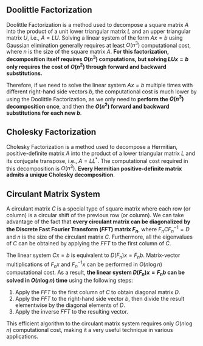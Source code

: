 ## Doolittle Factorization
Doolittle Factorization is a method used to decompose a square matrix $A$ into the product of a unit lower triangular matrix $L$ and an upper triangular matrix $U$, i.e., $A = LU$. Solving a linear system of the form $Ax = b$ using Gaussian elimination generally requires at least $O(n^3)$ computational cost, where $n$ is the size of the square matrix $A$. **For this factorization, decomposition itself requires $O(n^3)$ computations, but solving $LUx = b$ only requires the cost of $O(n^2)$ through forward and backward substitutions.**
 
Therefore, if we need to solve the linear system $Ax = b$ multiple times with different right-hand side vectors $b$, the computational cost is much lower by using the Doolittle Factorization, as we only need to **perform the $O(n^3)$ decomposition once**, and then the **$O(n^2)$ forward and backward substitutions for each new $b$**.

## Cholesky Factorization
Cholesky Factorization is a method used to decompose a Hermitian, positive-definite matrix $A$ into the product of a lower triangular matrix $L$ and its conjugate transpose, i.e., $A = LL^*$. The computational cost required in this decomposition is $O(n^3)$. **Every Hermitian positive-definite matrix admits a unique Cholesky decomposition**.

## Circulant Matrix System
A circulant matrix $C$ is a special type of square matrix where each row (or column) is a circular shift of the previous row (or column). We can take advantage of the fact that **every circulant matrix can be diagonalized by the Discrete Fast Fourier Transform (*FFT*) matrix $F_n$**, where $F_n C F_n^{-1} = D$ and $n$ is the size of the circulant matrix $C$. Furthermore, all the eigenvalues of $C$ can be obtained by applying the *FFT* to the first column of $C$.

The linear system $Cx = b$ is equivalent to $D(F_n)x = F_nb$. Matrix-vector multiplications of $F_nx$ and $F_n^{-1}x$ can be performed in $O(n\log n)$ computational cost. As a result, **the linear system $D(F_n)x = F_nb$ can be solved in $O(n\log n)$ time** using the following steps:

1. Apply the *FFT* to the first column of $C$ to obtain diagonal matrix $D$.
2. Apply the *FFT* to the right-hand side vector $b$, then divide the result elementwise by the diagonal elements of $D$.
3. Apply the inverse *FFT* to the resulting vector.

This efficient algorithm to the circulant matrix system requires only $O(n\log n)$ computational cost, making it a very useful technique in various applications.

